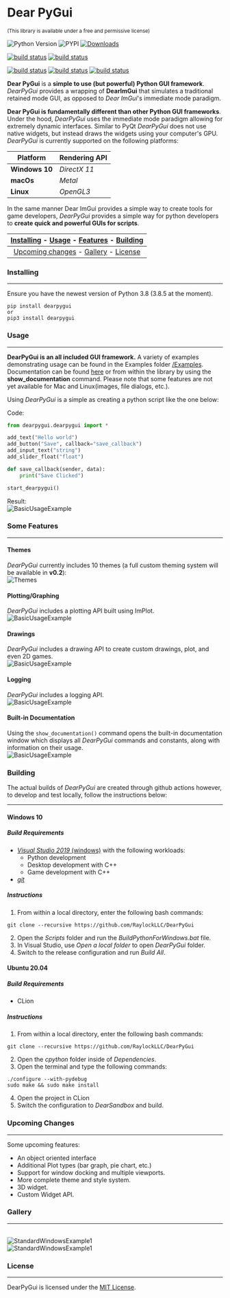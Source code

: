 # Dear PyGui
<sub>(This library is available under a free and permissive license)</sub>

![Python Version](https://img.shields.io/pypi/pyversions/dearpygui)
![PYPI](https://img.shields.io/pypi/v/dearpygui)
[![Downloads](https://pepy.tech/badge/dearpygui)](https://pepy.tech/project/dearpygui)

[![build status](https://github.com/RaylockLLC/DearPyGui/workflows/Stable%20Build/badge.svg)](https://github.com/RaylockLLC/DearPyGui/actions?workflow=Stable%20Build)
[![build status](https://github.com/RaylockLLC/DearPyGui/workflows/Master%20Build/badge.svg)](https://github.com/RaylockLLC/DearPyGui/actions?workflow=Master%20Build)

[![build status](https://github.com/RaylockLLC/DearPyGui/workflows/WindowsDev/badge.svg)](https://github.com/RaylockLLC/DearPyGui/actions?workflow=WindowsDev)
[![build status](https://github.com/RaylockLLC/DearPyGui/workflows/LinuxDev/badge.svg)](https://github.com/RaylockLLC/DearPyGui/actions?workflow=LinuxDev)
[![build status](https://github.com/RaylockLLC/DearPyGui/workflows/MacOSDev/badge.svg)](https://github.com/RaylockLLC/DearPyGui/actions?workflow=MacOSDev)

**Dear PyGui** is a **simple to use (but powerful) Python GUI framework**. _DearPyGui_ provides a wrapping of **DearImGui** that simulates a traditional retained mode GUI, as opposed to _Dear ImGui_'s immediate mode paradigm.

**Dear PyGui is fundamentally different than other Python GUI frameworks**. Under the hood, _DearPyGui_ 
uses the immediate mode paradigm allowing for extremely dynamic interfaces. Similar to PyQt _DearPyGui_ 
does not use native widgets, but instead draws the widgets using your computer's GPU. _DearPyGui_ is currently supported on
the following platforms:

| Platform | Rendering API |
|----------|---------------|
| **Windows 10** | _DirectX 11_ |
| **macOs** | _Metal_ |
| **Linux** | _OpenGL3_ |

In the same manner Dear ImGui provides a simple way to create tools for game developers, _DearPyGui_ provides a 
simple way for python developers to **create quick and powerful GUIs for scripts**.

| [Installing](#installing) - [Usage](#usage) - [Features](#some-features) - [Building](#building)|
:----------------------------------------------------------: |
| [Upcoming changes](#upcoming-changes) - [Gallery](#gallery) - [License](#license)|

### Installing

---

Ensure you have the newest version of Python 3.8 (3.8.5 at the moment).
 ```
 pip install dearpygui
 or
 pip3 install dearpygui
 ```

### Usage

 ---
 
**DearPyGui is an all included GUI framework.** A variety of examples demonstrating usage
can be found in the Examples folder [/Examples](https://github.com/RaylockLLC/DearPyGui/tree/master/Examples).
Documentation can be found [here](https://raylockllc.github.io/DearPyGui/) or from within the library by 
using the **show_documentation** command. Please note that some features are not yet available for Mac and Linux(images, file dialogs, etc.).

Using _DearPyGui_ is a simple as creating a python script like the one below:

Code:
```Python
from dearpygui.dearpygui import *

add_text("Hello world")
add_button("Save", callback="save_callback")
add_input_text("string")
add_slider_float("float")

def save_callback(sender, data):
    print("Save Clicked")

start_dearpygui()

```
Result:
<BR>![BasicUsageExample](https://github.com/RaylockLLC/DearPyGui/blob/assets/BasicUsageExample1.PNG?raw=true)
 

### Some Features

---

#### Themes
_DearPyGui_ currently includes 10 themes (a full custom theming system will be available in **v0.2**):
<BR>![Themes](https://github.com/RaylockLLC/DearPyGui/blob/assets/Themes.PNG?raw=true)

#### Plotting/Graphing
_DearPyGui_ includes a plotting API built using ImPlot.
<BR>![BasicUsageExample](https://github.com/RaylockLLC/DearPyGui/blob/assets/PlottingExample1.PNG?raw=true)
  
#### Drawings
_DearPyGui_ includes a drawing API to create custom drawings, plot, and even 2D games.
<BR>![BasicUsageExample](https://github.com/RaylockLLC/DearPyGui/blob/assets/DrawingExample1.PNG?raw=true)

#### Logging
_DearPyGui_ includes a logging API.
<BR>![BasicUsageExample](https://github.com/RaylockLLC/DearPyGui/blob/assets/LoggingExample1.PNG?raw=true)

#### Built-in Documentation
Using the ```show_documentation()``` command opens the built-in documentation window which displays all _DearPyGui_ commands and constants, along with information on their usage.
<BR>![BasicUsageExample](https://github.com/RaylockLLC/DearPyGui/blob/assets/DocumentationExample.PNG?raw=true)
  
### Building
The actual builds of _DearPyGui_ are created through github actions however, to develop and test locally, follow the instructions below:

---

#### Windows 10

##### Build Requirements

- [_Visual Studio 2019_ (windows)](https://visualstudio.microsoft.com/vs/) with the following workloads:
  - Python development
  - Desktop development with C++
  - Game development with C++
- [_git_](https://git-scm.com/)

##### Instructions

1. From within a local directory, enter the following bash commands:
```
git clone --recursive https://github.com/RaylockLLC/DearPyGui
```
2. Open the _Scripts_ folder and run the _BuildPythonForWindows.bat_ file.
3. In Visual Studio, use _Open a local folder_ to open _DearPyGui_ folder.
4. Switch to the release configuration and run _Build All_.

#### Ubuntu 20.04

##### Build Requirements

- CLion

##### Instructions

1. From within a local directory, enter the following bash commands:
```
git clone --recursive https://github.com/RaylockLLC/DearPyGui
```
2. Open the _cpython_ folder inside of _Dependencies_.
3. Open the terminal and type the following commands:
```
./configure --with-pydebug
sudo make && sudo make install
```
4. Open the project in CLion
5. Switch the configuration to _DearSandbox_ and build.

### Upcoming Changes

---

Some upcoming features:
- An object oriented interface
- Additional Plot types (bar graph, pie chart, etc.)
- Support for window docking and multiple viewports.
- More complete theme and style system.
- 3D widget.
- Custom Widget API.

### Gallery

---

<BR>![StandardWindowsExample1](https://github.com/RaylockLLC/DearPyGui/blob/assets/WidgetsExample1.PNG?raw=true)
<BR>![StandardWindowsExample1](https://github.com/RaylockLLC/DearPyGui/blob/assets/StandardWindowsExample1.PNG?raw=true)

### License

---

DearPyGui is licensed under the [MIT License](https://github.com/RaylockLLC/DearPyGui/blob/master/LICENSE).
